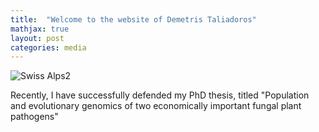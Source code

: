 ```yaml
---
title:  "Welcome to the website of Demetris Taliadoros"
mathjax: true
layout: post
categories: media
---
```


![Swiss Alps2](https://transevo.de/storage/305/conversions/PXL_20240111_115729426-lg.jpg)

Recently, I have successfully defended my PhD thesis, titled "Population and evolutionary genomics of two economically important fungal plant pathogens"
